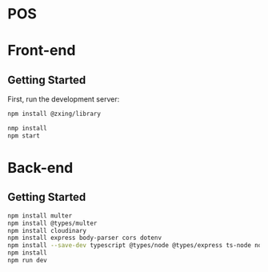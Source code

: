 # POS
# Front-end
## Getting Started

First, run the development server:

```bash
npm install @zxing/library

nmp install
npm start
```
# Back-end
## Getting Started

```bash
npm install multer
npm install @types/multer
npm install cloudinary
npm install express body-parser cors dotenv
npm install --save-dev typescript @types/node @types/express ts-node nodemon
npm install
npm run dev
```
